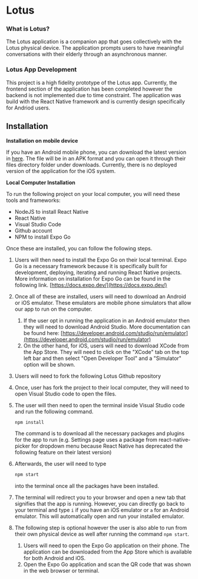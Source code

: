 # **Lotus**

### **What is Lotus?**

The Lotus application is a companion app that goes collectively with the Lotus physical device. The application prompts users to have meaningful conversations with their elderly through an asynchronous manner.

### **Lotus App Development**

This project is a high fidelity prototype of the Lotus app. Currently, the frontend section of the application has been completed however the backend is not implemented due to time constraint. The application was build with the React Native framework and is currently design specifically for Andriod users.

## **Installation**

**Installation on mobile device**

If you have an Android mobile phone, you can download the latest version in [here](https://www.notion.so/a90aff25c24340c39b78bda78e92b50b). The file will be in an APK format and you can open it through their files directory folder under downloads. Currently, there is no deployed version of the application for the iOS system.

**Local Computer Installation**

To run the following project on your local computer, you will need these tools and frameworks:

- NodeJS to install React Native
- React Native
- Visual Studio Code
- Github account
- NPM to install Expo Go

Once these are installed, you can follow the following steps.

1. Users will then need to install the Expo Go on their local terminal. Expo Go is a necessary framework because it is specifically built for development, deploying, iterating and running React Native projects. More information on installation for Expo Go can be found in the following link. [https://docs.expo.dev/](https://docs.expo.dev/)
2. Once all of these are installed, users will need to download an Android or iOS emulator. These emulators are mobile phone simulators that allow our app to run on the computer.
    1. If the user opt in running the application in an Android emulator then they will need to download Android Studio. More documentation can be found here: [https://developer.android.com/studio/run/emulator](https://developer.android.com/studio/run/emulator)
    2. On the other hand, for iOS, users will need to download XCode from the App Store. They will need to click on the "XCode" tab on the top left bar and then select "Open Developer Tool" and a "Simulator" option will be shown.
3. Users will need to fork the following Lotus Github repository
4. Once, user has fork the project to their local computer, they will need to open Visual Studio code to open the files.
5. The user will then need to open the terminal inside Visual Studio code and run the following command.
   
    ```java
    npm install
    ```
    
    The command is to download all the necessary packages and plugins for the app to run (e.g. Settings page uses a package from react-native-picker for dropdown menu because React Native has deprecated the following feature on their latest version)
    
6. Afterwards, the user will need to type
   
   
    ```java
    npm start
    ```
    
    into the terminal once all the packages have been installed.
    
7. The terminal will redirect you to your browser and open a new tab that signifies that the app is running. However, you can directly go back to your terminal and type `i` if you have an iOS emulator or `a` for an Android emulator. This will automatically open and run your installed emulator.
8. The following step is optional however the user is also able to run from their own physical device as well after running the command `npm start`.
    1. Users will need to open the Expo Go application on their phone. The application can be downloaded from the App Store which is available for both Android and iOS.
    2. Open the Expo Go application and scan the QR code that was shown in the web browser or terminal.